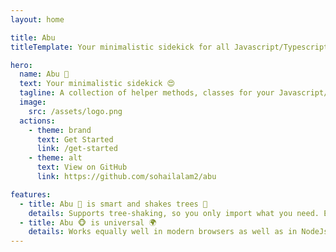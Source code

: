 ```yaml
---
layout: home

title: Abu
titleTemplate: Your minimalistic sidekick for all Javascript/Typescript projects 😍

hero:
  name: Abu 🐒
  text: Your minimalistic sidekick 😍
  tagline: A collection of helper methods, classes for your Javascript/Typescript projects.
  image:
    src: /assets/logo.png
  actions:
    - theme: brand
      text: Get Started
      link: /get-started
    - theme: alt
      text: View on GitHub
      link: https://github.com/sohailalam2/abu

features:
  - title: Abu 🐒 is smart and shakes trees 🍃
    details: Supports tree-shaking, so you only import what you need. Even if Abu get fat, you can stay slim 😃
  - title: Abu 🐵 is universal 🌍
    details: Works equally well in modern browsers as well as in NodeJs
---
```

